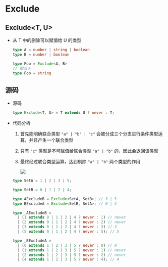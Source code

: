 # Exclude

## Exclude<T, U>

  - 从 T 中的删除可以赋值给 U 的类型

    ```typescript
    type A = number | string | boolean
    type B = number | boolean

    type Foo = Exclude<A, B>
    // 相当于
    type Foo = string

    ```

## 源码

  - 源码

    ```typescript
    type Exclude<T, U> = T extends U ? never : T;
    ```

  - 代码分析

    1.  首先能明确联合类型 `"a" | "b" | "c"` 会被分成三个分支进行条件类型运算，并且产生一个联合类型

    2.  只有 `"c"` 类型是不可赋值给联合类型 `"a" | "b"` 的，因此会返回该类型

    3.  最终经过联合类型运算，达到剔除 `"a" | "b"` 两个类型的作用

        ![](image/差集.png)

    ```typescript
    type SetA = 1 | 2 | 3 | 5;

    type SetB = 0 | 1 | 2 | 4;

    type AExcludeB = Exclude<SetA, SetB>; // 3 | 5
    type BExcludeA = Exclude<SetB, SetA>; // 0 | 4

    type _AExcludeB =
      | (1 extends 0 | 1 | 2 | 4 ? never : 1) // never
      | (2 extends 0 | 1 | 2 | 4 ? never : 2) // never
      | (3 extends 0 | 1 | 2 | 4 ? never : 3) // 3
      | (5 extends 0 | 1 | 2 | 4 ? never : 5); // 5

    type _BExcludeA =
      | (0 extends 1 | 2 | 3 | 5 ? never : 0) // 0
      | (1 extends 1 | 2 | 3 | 5 ? never : 1) // never
      | (2 extends 1 | 2 | 3 | 5 ? never : 2) // never
      | (4 extends 1 | 2 | 3 | 5 ? never : 4); // 4
    ```
